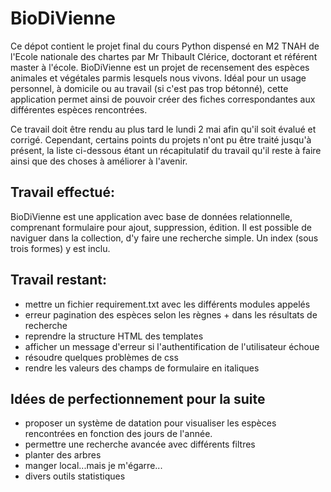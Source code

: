 # BioDiVienne

Ce dépot contient le projet final du cours Python dispensé en M2 TNAH de l'Ecole nationale des chartes par Mr Thibault Clérice, doctorant et référent master à l'école.
BioDiVienne est un projet de recensement des espèces animales et végétales parmis lesquels nous vivons. Idéal pour un usage personnel, à domicile ou au travail (si c'est pas trop bétonné), cette application permet ainsi de pouvoir créer des fiches correspondantes aux différentes espèces rencontrées.

Ce travail doit être rendu au plus tard le lundi 2 mai afin qu'il soit évalué et corrigé.
Cependant, certains points du projets n'ont pu être traité jusqu'à présent, la liste ci-dessous étant un récapitulatif du travail qu'il reste à faire ainsi que des choses à améliorer à l'avenir.

## Travail effectué:
BioDiVienne est une application avec base de données relationnelle, comprenant formulaire pour ajout, suppression, édition. Il est possible de naviguer dans la collection, d'y faire une recherche simple. Un index (sous trois formes) y est inclu.

## Travail restant:

* mettre un fichier requirement.txt avec les différents modules appelés
* erreur pagination des espèces selon les règnes + dans les résultats de recherche
* reprendre la structure HTML des templates
* afficher un message d'erreur si l'authentification de l'utilisateur échoue
* résoudre quelques problèmes de css
* rendre les valeurs des champs de formulaire en italiques

## Idées de perfectionnement pour la suite

* proposer un système de datation pour visualiser les espèces rencontrées en fonction des jours de l'année.
* permettre une recherche avancée avec différents filtres
* planter des arbres
* manger local...mais je m'égarre...
* divers outils statistiques


